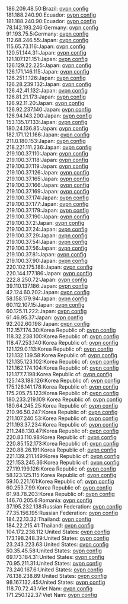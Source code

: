 186.209.48.50:Brazil: [ovpn config](vpn/186_209_48_50.ovpn)  
181.188.240.90:Ecuador: [ovpn config](vpn/181_188_240_90.ovpn)  
181.188.240.90:Ecuador: [ovpn config](vpn/181_188_240_90.ovpn)  
78.142.193.246:Germany: [ovpn config](vpn/78_142_193_246.ovpn)  
91.193.75.5:Germany: [ovpn config](vpn/91_193_75_5.ovpn)  
112.68.246.55:Japan: [ovpn config](vpn/112_68_246_55.ovpn)  
115.65.73.116:Japan: [ovpn config](vpn/115_65_73_116.ovpn)  
120.51.144.31:Japan: [ovpn config](vpn/120_51_144_31.ovpn)  
121.107.121.151:Japan: [ovpn config](vpn/121_107_121_151.ovpn)  
126.129.22.225:Japan: [ovpn config](vpn/126_129_22_225.ovpn)  
126.171.146.115:Japan: [ovpn config](vpn/126_171_146_115.ovpn)  
126.251.1.126:Japan: [ovpn config](vpn/126_251_1_126.ovpn)  
126.28.239.132:Japan: [ovpn config](vpn/126_28_239_132.ovpn)  
126.42.41.132:Japan: [ovpn config](vpn/126_42_41_132.ovpn)  
126.81.21.173:Japan: [ovpn config](vpn/126_81_21_173.ovpn)  
126.92.11.20:Japan: [ovpn config](vpn/126_92_11_20.ovpn)  
126.92.237.140:Japan: [ovpn config](vpn/126_92_237_140.ovpn)  
126.94.143.200:Japan: [ovpn config](vpn/126_94_143_200.ovpn)  
153.135.17.133:Japan: [ovpn config](vpn/153_135_17_133.ovpn)  
180.24.136.85:Japan: [ovpn config](vpn/180_24_136_85.ovpn)  
182.171.121.166:Japan: [ovpn config](vpn/182_171_121_166.ovpn)  
211.0.180.153:Japan: [ovpn config](vpn/211_0_180_153.ovpn)  
218.221.111.236:Japan: [ovpn config](vpn/218_221_111_236.ovpn)  
219.100.37.110:Japan: [ovpn config](vpn/219_100_37_110.ovpn)  
219.100.37.118:Japan: [ovpn config](vpn/219_100_37_118.ovpn)  
219.100.37.119:Japan: [ovpn config](vpn/219_100_37_119.ovpn)  
219.100.37.126:Japan: [ovpn config](vpn/219_100_37_126.ovpn)  
219.100.37.165:Japan: [ovpn config](vpn/219_100_37_165.ovpn)  
219.100.37.166:Japan: [ovpn config](vpn/219_100_37_166.ovpn)  
219.100.37.169:Japan: [ovpn config](vpn/219_100_37_169.ovpn)  
219.100.37.174:Japan: [ovpn config](vpn/219_100_37_174.ovpn)  
219.100.37.177:Japan: [ovpn config](vpn/219_100_37_177.ovpn)  
219.100.37.179:Japan: [ovpn config](vpn/219_100_37_179.ovpn)  
219.100.37.190:Japan: [ovpn config](vpn/219_100_37_190.ovpn)  
219.100.37.2:Japan: [ovpn config](vpn/219_100_37_2.ovpn)  
219.100.37.24:Japan: [ovpn config](vpn/219_100_37_24.ovpn)  
219.100.37.29:Japan: [ovpn config](vpn/219_100_37_29.ovpn)  
219.100.37.54:Japan: [ovpn config](vpn/219_100_37_54.ovpn)  
219.100.37.56:Japan: [ovpn config](vpn/219_100_37_56.ovpn)  
219.100.37.81:Japan: [ovpn config](vpn/219_100_37_81.ovpn)  
219.100.37.90:Japan: [ovpn config](vpn/219_100_37_90.ovpn)  
220.102.175.188:Japan: [ovpn config](vpn/220_102_175_188.ovpn)  
220.144.177.186:Japan: [ovpn config](vpn/220_144_177_186.ovpn)  
222.8.250.72:Japan: [ovpn config](vpn/222_8_250_72.ovpn)  
39.110.137.186:Japan: [ovpn config](vpn/39_110_137_186.ovpn)  
42.124.60.202:Japan: [ovpn config](vpn/42_124_60_202.ovpn)  
58.158.179.94:Japan: [ovpn config](vpn/58_158_179_94.ovpn)  
60.112.107.15:Japan: [ovpn config](vpn/60_112_107_15.ovpn)  
60.125.11.222:Japan: [ovpn config](vpn/60_125_11_222.ovpn)  
61.46.95.37:Japan: [ovpn config](vpn/61_46_95_37.ovpn)  
92.202.60.198:Japan: [ovpn config](vpn/92_202_60_198.ovpn)  
112.157.174.30:Korea Republic of: [ovpn config](vpn/112_157_174_30.ovpn)  
118.32.238.100:Korea Republic of: [ovpn config](vpn/118_32_238_100.ovpn)  
118.47.253.140:Korea Republic of: [ovpn config](vpn/118_47_253_140.ovpn)  
121.129.0.113:Korea Republic of: [ovpn config](vpn/121_129_0_113.ovpn)  
121.132.139.58:Korea Republic of: [ovpn config](vpn/121_132_139_58.ovpn)  
121.135.123.102:Korea Republic of: [ovpn config](vpn/121_135_123_102.ovpn)  
121.162.174.104:Korea Republic of: [ovpn config](vpn/121_162_174_104.ovpn)  
121.177.7.198:Korea Republic of: [ovpn config](vpn/121_177_7_198.ovpn)  
125.143.188.126:Korea Republic of: [ovpn config](vpn/125_143_188_126.ovpn)  
175.126.141.178:Korea Republic of: [ovpn config](vpn/175_126_141_178.ovpn)  
175.205.75.123:Korea Republic of: [ovpn config](vpn/175_205_75_123.ovpn)  
180.233.219.109:Korea Republic of: [ovpn config](vpn/180_233_219_109.ovpn)  
180.64.245.25:Korea Republic of: [ovpn config](vpn/180_64_245_25.ovpn)  
210.96.50.247:Korea Republic of: [ovpn config](vpn/210_96_50_247.ovpn)  
211.107.240.53:Korea Republic of: [ovpn config](vpn/211_107_240_53.ovpn)  
211.193.37.234:Korea Republic of: [ovpn config](vpn/211_193_37_234.ovpn)  
211.248.130.47:Korea Republic of: [ovpn config](vpn/211_248_130_47.ovpn)  
220.83.110.98:Korea Republic of: [ovpn config](vpn/220_83_110_98.ovpn)  
220.85.152.173:Korea Republic of: [ovpn config](vpn/220_85_152_173.ovpn)  
220.88.26.191:Korea Republic of: [ovpn config](vpn/220_88_26_191.ovpn)  
221.139.211.149:Korea Republic of: [ovpn config](vpn/221_139_211_149.ovpn)  
221.153.245.36:Korea Republic of: [ovpn config](vpn/221_153_245_36.ovpn)  
27.119.199.126:Korea Republic of: [ovpn config](vpn/27_119_199_126.ovpn)  
58.123.125.115:Korea Republic of: [ovpn config](vpn/58_123_125_115.ovpn)  
59.10.221.161:Korea Republic of: [ovpn config](vpn/59_10_221_161.ovpn)  
60.253.7.99:Korea Republic of: [ovpn config](vpn/60_253_7_99.ovpn)  
61.98.78.203:Korea Republic of: [ovpn config](vpn/61_98_78_203.ovpn)  
146.70.205.6:Romania: [ovpn config](vpn/146_70_205_6.ovpn)  
37.195.232.138:Russian Federation: [ovpn config](vpn/37_195_232_138.ovpn)  
77.35.156.195:Russian Federation: [ovpn config](vpn/77_35_156_195.ovpn)  
184.22.13.32:Thailand: [ovpn config](vpn/184_22_13_32.ovpn)  
184.22.215.41:Thailand: [ovpn config](vpn/184_22_215_41.ovpn)  
104.172.238.112:United States: [ovpn config](vpn/104_172_238_112.ovpn)  
173.198.248.39:United States: [ovpn config](vpn/173_198_248_39.ovpn)  
23.243.223.63:United States: [ovpn config](vpn/23_243_223_63.ovpn)  
50.35.45.58:United States: [ovpn config](vpn/50_35_45_58.ovpn)  
69.173.184.31:United States: [ovpn config](vpn/69_173_184_31.ovpn)  
70.95.211.31:United States: [ovpn config](vpn/70_95_211_31.ovpn)  
73.240.167.6:United States: [ovpn config](vpn/73_240_167_6.ovpn)  
76.138.238.89:United States: [ovpn config](vpn/76_138_238_89.ovpn)  
98.167.132.45:United States: [ovpn config](vpn/98_167_132_45.ovpn)  
118.70.72.43:Viet Nam: [ovpn config](vpn/118_70_72_43.ovpn)  
171.250.122.37:Viet Nam: [ovpn config](vpn/171_250_122_37.ovpn)  
